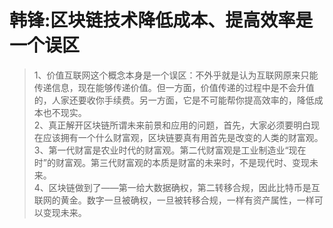 
韩锋:区块链技术降低成本、提高效率是一个误区
===
>1、价值互联网这个概念本身是一个误区：不外乎就是认为互联网原来只能传递信息，现在能够传递价值。但一方面，价值传递的过程中是不会升值的，人家还要收你手续费。另一方面，它是不可能帮你提高效率的，降低成本也不现实。  
>2、真正解开区块链所谓未来前景和应用的问题，首先，大家必须要明白现在应该拥有一个什么财富观，区块链要真有用首先是改变的人类的财富观。  
>3、第一代财富是农业时代的财富观。第二代财富观是工业制造业“现在时”的财富观。第三代财富观的本质是财富的未来时，不是现代时、变现未来。   
>4、区块链做到了——第一给大数据确权，第二转移合规，因此比特币是互联网的黄金。数字一旦被确权，一旦被转移合规，一样有资产属性，一样可以变现未来。
